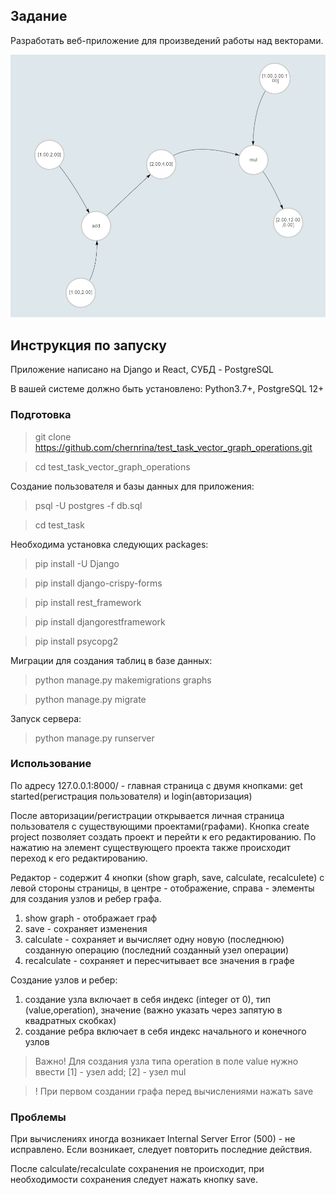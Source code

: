 
## Задание

Разработать веб-приложение для произведений работы над векторами.

![image](test_task/test_task/templates/graph.png "Отображение графа")

## Инструкция по запуску

Приложение написано на Django и React, СУБД - PostgreSQL

В вашей системе должно быть установлено: Python3.7+, PostgreSQL 12+

### Подготовка

> git clone https://github.com/chernrina/test_task_vector_graph_operations.git

> cd test_task_vector_graph_operations

Создание пользователя и базы данных для приложения:
> psql -U postgres -f db.sql

>cd test_task

Необходима установка следующих packages:
> pip install -U Django 

> pip install django-crispy-forms

> pip install rest_framework

> pip install djangorestframework

> pip install psycopg2

Миграции для создания таблиц в базе данных:
>python manage.py makemigrations graphs

>python manage.py migrate

Запуск сервера:
>python manage.py runserver

### Использование

По адресу 127.0.0.1:8000/ - главная страница с двумя кнопками: get started(регистрация пользователя) и login(авторизация)

После авторизации/регистрации открывается личная страница пользователя с существующими проектами(графами). Кнопка create project позволяет создать проект и перейти к его редактированию.
По нажатию на элемент существующего проекта также происходит переход к его редактированию.

Редактор - содержит 4 кнопки (show graph, save, calculate, recalculete) с левой стороны страницы, в центре - отображение, справа -  элементы для создания узлов и ребер графа.

1. show graph - отображает граф
2. save - сохраняет изменения
3. calculate - сохраняет и вычисляет одну новую (последнюю) созданную операцию (последний созданный узел операции)
4. recalculate - сохраняет и пересчитывает все значения в графе

Создание узлов и ребер:
1. создание узла включает в себя индекс (integer от 0), тип (value,operation), значение (важно указать через запятую в квадратных скобках)
2. создание ребра включает в себя индекс начального и конечного узлов

>Важно! Для создания узла типа operation в поле value нужно ввести [1] - узел add; [2] - узел mul

> ! При первом создании графа перед вычислениями нажать save

### Проблемы

При вычислениях иногда возникает Internal Server Error (500) - не исправлено. Если возникает, следует повторить последние действия.

После calculate/recalculate сохранения не происходит, при необходимости сохранения следует нажать кнопку save.
